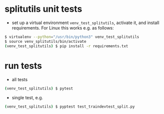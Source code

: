# splitutils unit tests

* set up a virtual environment `venv_test_splitutils`, activate it, and install requirements. For Linux this works e.g. as follows:

```bash
$ virtualenv --python="/usr/bin/python3" venv_test_splitutils
$ source venv_splitutils/bin/activate
(venv_test_splitutils) $ pip install -r requirements.txt
```

# run tests

* all tests

```bash
(venv_test_splitutils) $ pytest
```

* single test, e.g.

```bash
(venv_test_splitutils) $ pyptest test_traindevtest_split.py
```






